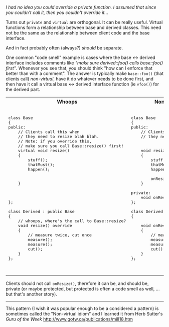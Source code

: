 _I had no idea you could override a private function.  I assumed that since you couldn't call it, then you couldn't override it..._

Turns out `private` and `virtual` are orthogonal.  It can be really useful.
Virtual functions form a relationship between base and derived classes.
This need not be the same as the relationship between client code and the base interface.

And in fact probably often (always?) _should_ be separate.

One common "code smell" example is cases where the base <-> derived interface includes comments like
_"make sure derived::foo() calls base::foo() first"_.
Whenever you see that, you should think "how can I enforce that better than with a comment".
The answer is typically make `base::foo()` (that clients call) _non-virtual_,
have it do whatever needs to be done first,
and then have it call a virtual base <-> derived interface function (ie `vfoo()`) for the derived part.



<table>
<tr>
<th>
Whoops
</th>
<th>
Non-virtual Idiom
</th>
</tr>
<tr>
<td  valign="top">

<pre lang="cpp">

class Base
{
public:
    // Clients call this when
    // they need to resize blah blah.
    // Note: if you override this,
    // make sure you call Base::resize() first!
    virtual void resize()
    {
        stuff();
        thatMust();
        happen();
        
        
    }
    
    
    
};

class Derived : public Base
{
    // whoops, where's the call to Base::resize?
    void resize() override
    {
        // measure twice, cut once
        measure();
        measure();
        cut();
    }
};

</pre>
</td>
<td  valign="top">

<pre lang="cpp">

class Base
{
public:
    // Clients call this when
    // they need to resize blah blah.


    void resize()  // NON VIRTUAL!
    {
        stuff();
        thatMust();
        happen();
        
        onResize(); // virtual
    }
    
private:
    void onResize() { }
};

class Derived : public Base
{

    void onResize() override
    {
        // measure twice, cut once
        measure();
        measure();
        cut();
    }
};


</pre>
</td>
</tr>
</table>

Clients should not call `onResize()`, therefore it can be, and should be, private
(or maybe protected, but protected is often a code smell as well, ... but that's another story).

---

This pattern (I wish it was popular enough to be a considered a pattern) is sometimes called the "Non-virtual idiom" and I learned it from Herb Sutter's _Guru of the Week_ http://www.gotw.ca/publications/mill18.htm
